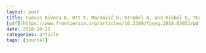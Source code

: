 ```yaml
---
layout: post
title: Cuevas Rivera D, Ott F, Marković D, Strobel A, and Kiebel S, *Context-dependent risk aversion&#58; a model-based approach*. Frontiers in Psychology (2018). [doi](https://doi.org/10.3389/fpsyg.2018.02053)
[pdf](https://www.frontiersin.org/articles/10.3389/fpsyg.2018.02053/pdf)
date: 2018-10-26
categories: article
tags: [journal]
---
```



